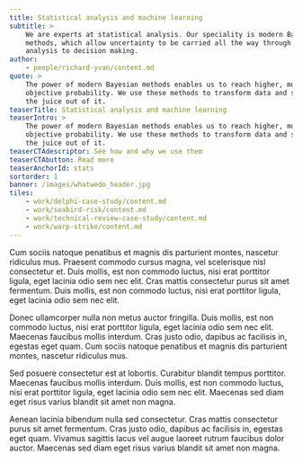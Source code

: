 ```yaml
---
title: Statistical analysis and machine learning
subtitle: >
    We are experts at statistical analysis. Our speciality is modern Bayesian
    methods, which allow uncertainty to be carried all the way through from
    analysis to decision making.
author:
    - people/richard-yvan/content.md
quote: >
    The power of modern Bayesian methods enables us to reach higher, more
    objective probability. We use these methods to transform data and squeeze
    the juice out of it.
teaserTitle: Statistical analysis and machine learning
teaserIntro: >
    The power of modern Bayesian methods enables us to reach higher, more
    objective probability. We use these methods to transform data and squeeze
    the juice out of it.
teaserCTAdescriptor: See how and why we use them
teaserCTAbutton: Read more
teaserAnchorId: stats
sortorder: 1
banner: /images/whatwedo_header.jpg
tiles:
    - work/delphi-case-study/content.md
    - work/seabird-risk/content.md
    - work/technical-review-case-study/content.md
    - work/warp-strike/content.md
---
```


Cum sociis natoque penatibus et magnis dis parturient montes, nascetur ridiculus mus. Praesent commodo cursus magna, vel scelerisque nisl consectetur et. Duis mollis, est non commodo luctus, nisi erat porttitor ligula, eget lacinia odio sem nec elit. Cras mattis consectetur purus sit amet fermentum. Duis mollis, est non commodo luctus, nisi erat porttitor ligula, eget lacinia odio sem nec elit.

Donec ullamcorper nulla non metus auctor fringilla. Duis mollis, est non commodo luctus, nisi erat porttitor ligula, eget lacinia odio sem nec elit. Maecenas faucibus mollis interdum. Cras justo odio, dapibus ac facilisis in, egestas eget quam. Cum sociis natoque penatibus et magnis dis parturient montes, nascetur ridiculus mus.

Sed posuere consectetur est at lobortis. Curabitur blandit tempus porttitor. Maecenas faucibus mollis interdum. Duis mollis, est non commodo luctus, nisi erat porttitor ligula, eget lacinia odio sem nec elit. Maecenas sed diam eget risus varius blandit sit amet non magna.

Aenean lacinia bibendum nulla sed consectetur. Cras mattis consectetur purus sit amet fermentum. Cras justo odio, dapibus ac facilisis in, egestas eget quam. Vivamus sagittis lacus vel augue laoreet rutrum faucibus dolor auctor. Maecenas sed diam eget risus varius blandit sit amet non magna.
